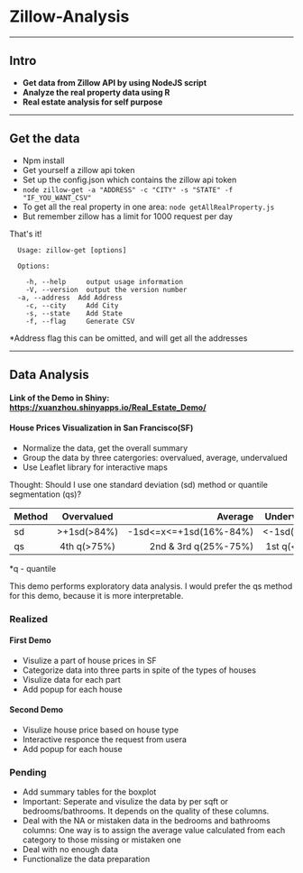# Zillow-Analysis


----------


## Intro
* **Get data from Zillow API by using NodeJS script**
* **Analyze the real property data using R**
* **Real estate analysis for self purpose**


----------


## Get the data

* Npm install
* Get yourself a zillow api token
* Set up the config.json which contains the zillow api token
* `node zillow-get -a "ADDRESS" -c "CITY" -s "STATE" -f "IF_YOU_WANT_CSV"`
* To get all the real property in one area: `node getAllRealProperty.js`
* But remember zillow has a limit for 1000 request per day

That's it! 

      Usage: zillow-get [options]
    
      Options:
    
        -h, --help     output usage information
        -V, --version  output the version number
      -a, --address  Add Address 
        -c, --city     Add City
        -s, --state    Add State
        -f, --flag     Generate CSV

*Address flag this can be omitted, and will get all the addresses        


----------


## Data Analysis 
#### Link of the Demo in Shiny: https://xuanzhou.shinyapps.io/Real_Estate_Demo/
#### House Prices Visualization in San Francisco(SF)

* Normalize the data, get the overall summary
* Group the data by three catergories:  overvalued, average, undervalued
* Use Leaflet library for interactive maps

Thought: 
Should I use one standard deviation (sd) method or quantile segmentation (qs)?

|Method|    Overvalued    |        Average       |   Undervalued   | 
|------|:----------------:|---------------------:|:---------------:|
|  sd  |   \>+1sd(>84%)   |-1sd<=x<=+1sd(16%-84%)|   <-1sd(<16%)   |
|  qs  |    4th q(>75%)   | 2nd & 3rd q(25%-75%) |      1st q(<25%)      |
*q - quantile

This demo performs exploratory data analysis.
I would prefer the qs method for this demo, because it is more interpretable.



### Realized 
#### First Demo
* Visulize a part of house prices in SF
* Categorize data into three parts in spite of the types of houses
* Visulize data for each part
* Add popup for each house

#### Second Demo
* Visulize house price based on house type
* Interactive responce the request from usera
* Add popup for each house

### Pending 
* Add summary tables for the boxplot
* Important: Seperate and visulize the data by per sqft or bedrooms/bathrooms. It depends on the quality of these columns. 
* Deal with the NA or mistaken data in the bedrooms and bathrooms columns: One way is to assign the average value calculated from each category to those missing or mistaken one
* Deal with no enough data
* Functionalize the data preparation
